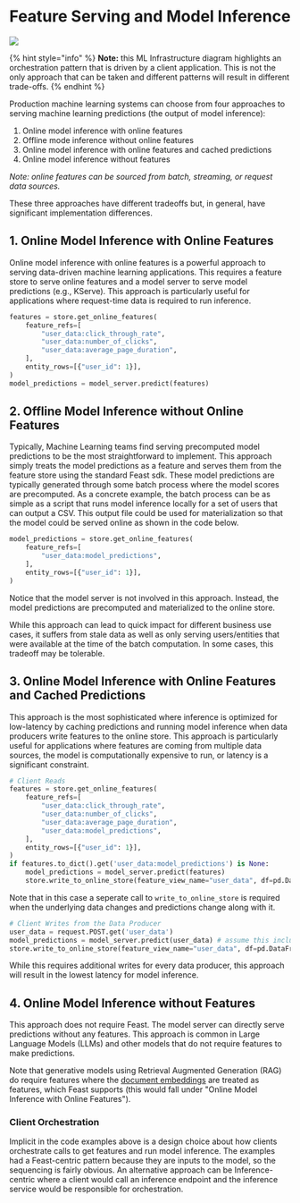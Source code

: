 # Feature Serving and Model Inference

![](assets/feast_model_inference_architecture.png)

{% hint style="info" %}
**Note:** this ML Infrastructure diagram highlights an orchestration pattern that is driven by a client application. 
This is not the only approach that can be taken and different patterns will result in different trade-offs.
{% endhint %}

Production machine learning systems can choose from four approaches to serving machine learning predictions (the output 
of model inference):
1. Online model inference with online features
2. Offline mode inference without online features
3. Online model inference with online features and cached predictions
4. Online model inference without features 

*Note: online features can be sourced from batch, streaming, or request data sources.*

These three approaches have different tradeoffs but, in general, have significant implementation differences. 

## 1. Online Model Inference with Online Features
Online model inference with online features is a powerful approach to serving data-driven machine learning applications.
This requires a feature store to serve online features and a model server to serve model predictions (e.g., KServe).
This approach is particularly useful for applications where request-time data is required to run inference.
```python
features = store.get_online_features(
    feature_refs=[
        "user_data:click_through_rate",
        "user_data:number_of_clicks",
        "user_data:average_page_duration",
    ],
    entity_rows=[{"user_id": 1}],
)
model_predictions = model_server.predict(features)
```

## 2. Offline Model Inference without Online Features
Typically, Machine Learning teams find serving precomputed model predictions to be the most straightforward to implement.
This approach simply treats the model predictions as a feature and serves them from the feature store using the standard
Feast sdk. These model predictions are typically generated through some batch process where the model scores are precomputed.
As a concrete example, the batch process can be as simple as a script that runs model inference locally for a set of users that 
can output a CSV. This output file could be used for materialization so that the model could be served online as shown in the 
code below. 
```python
model_predictions = store.get_online_features(
    feature_refs=[
        "user_data:model_predictions",
    ],
    entity_rows=[{"user_id": 1}],
)
```
Notice that the model server is not involved in this approach. Instead, the model predictions are precomputed and 
materialized to the online store.

While this approach can lead to quick impact for different business use cases, it suffers from stale data as well
as only serving users/entities that were available at the time of the batch computation. In some cases, this tradeoff
may be tolerable.

## 3. Online Model Inference with Online Features and Cached Predictions
This approach is the most sophisticated where inference is optimized for low-latency by caching predictions and running 
model inference when data producers write features to the online store. This approach is particularly useful for 
applications where features are coming from multiple data sources, the model is computationally expensive to run, or 
latency is a significant constraint.

```python
# Client Reads
features = store.get_online_features(
    feature_refs=[
        "user_data:click_through_rate",
        "user_data:number_of_clicks",
        "user_data:average_page_duration",
        "user_data:model_predictions",
    ],
    entity_rows=[{"user_id": 1}],
)
if features.to_dict().get('user_data:model_predictions') is None:
    model_predictions = model_server.predict(features)
    store.write_to_online_store(feature_view_name="user_data", df=pd.DataFrame(model_predictions))
```
Note that in this case a seperate call to `write_to_online_store` is required when the underlying data changes and 
predictions change along with it.

```python
# Client Writes from the Data Producer
user_data = request.POST.get('user_data')
model_predictions = model_server.predict(user_data) # assume this includes `user_data` in the Data Frame
store.write_to_online_store(feature_view_name="user_data", df=pd.DataFrame(model_predictions))
```
While this requires additional writes for every data producer, this approach will result in the lowest latency for 
model inference.

## 4. Online Model Inference without Features
This approach does not require Feast. The model server can directly serve predictions without any features. This 
approach is common in Large Language Models (LLMs) and other models that do not require features to make predictions. 

Note that generative models using Retrieval Augmented Generation (RAG) do require features where the 
[document embeddings](../../reference/alpha-vector-database.md) are treated as features, which Feast supports 
(this would fall under "Online Model Inference with Online Features").

### Client Orchestration
Implicit in the code examples above is a design choice about how clients orchestrate calls to get features and run model inference.
The examples had a Feast-centric pattern because they are inputs to the model, so the sequencing is fairly obvious.
An alternative approach can be Inference-centric where a client would call an inference endpoint and the inference 
service would be responsible for orchestration.
